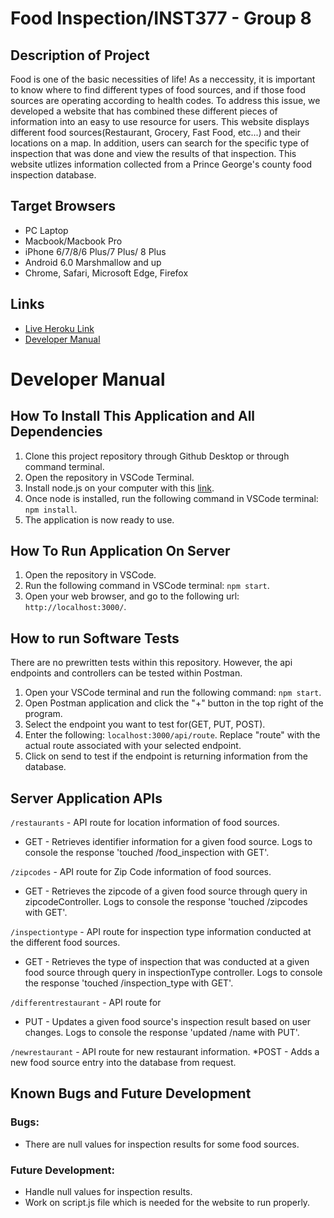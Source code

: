 # Food Inspection/INST377 - Group 8

## Description of Project
Food is one of the basic necessities of life! As a neccessity, it is important to know where to find different types of food sources, and if those food sources are operating according to health codes. To address this issue, we developed a website that has combined these different pieces of information into an easy to use resource for users. This website displays different food sources(Restaurant, Grocery, Fast Food, etc...) and their locations on a map. In addition, users can search for the specific type of inspection that was done and view the results of that inspection. This website utlizes information collected from a Prince George's county food inspection database.

## Target Browsers
* PC Laptop
* Macbook/Macbook Pro
* iPhone 6/7/8/6 Plus/7 Plus/ 8 Plus
* Android 6.0 Marshmallow and up
* Chrome, Safari, Microsoft Edge, Firefox

## Links
* [Live Heroku Link](https://thawing-falls-64541.herokuapp.com/)
* [Developer Manual](#Developer-Manual)


# Developer Manual

## How To Install This Application and All Dependencies
1. Clone this project repository through Github Desktop or through command terminal.
2. Open the repository in VSCode Terminal.
3. Install node.js on your computer with this [link](https://nodejs.org/en/download/).
4. Once node is installed, run the following command in VSCode terminal: ```npm install```.
5. The application is now ready to use.

## How To Run Application On Server
1. Open the repository in VSCode.
2. Run the following command in VSCode terminal: ```npm start```.
3. Open your web browser, and go to the following url: ```http://localhost:3000/```.

## How to run Software Tests
There are no prewritten tests within this repository. However, the api endpoints and controllers can be tested within Postman.

1. Open your VSCode terminal and run the following command: ```npm start```.
2. Open Postman application and click the "+" button in the top right of the program.
3. Select the endpoint you want to test for(GET, PUT, POST).
4. Enter the following: ```localhost:3000/api/route```. Replace "route" with the actual route associated with your selected endpoint.
5. Click on send to test if the endpoint is returning information from the database.

## Server Application APIs
```/restaurants``` - API route for location information of food sources.
* GET - Retrieves identifier information for a given food source. Logs to console the response 'touched /food_inspection with GET'.

```/zipcodes``` - API route for Zip Code information of food sources.
* GET - Retrieves the zipcode of a given food source through query in zipcodeController. Logs to console the response 'touched /zipcodes with GET'.

```/inspectiontype``` - API route for inspection type information conducted at the different food sources.
* GET - Retrieves the type of inspection that was conducted at a given food source through query in inspectionType controller. Logs to console the response 'touched /inspection_type with GET'.

```/differentrestaurant``` - API route for
* PUT - Updates a given food source's inspection result based on user changes. Logs to console the response 'updated /name with PUT'.

```/newrestaurant``` - API route for new restaurant information.
*POST - Adds a new food source entry into the database from request.

## Known Bugs and Future Development

### Bugs:
* There are null values for inspection results for some food sources.

### Future Development:
* Handle null values for inspection results.
* Work on script.js file which is needed for the website to run properly.
